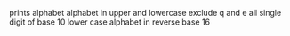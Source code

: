 prints alphabet
alphabet in upper and lowercase
exclude q and e
all single digit of base 10
lower case alphabet in reverse
base 16
